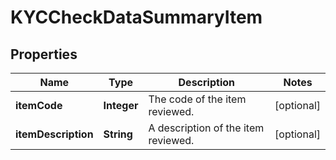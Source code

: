 

# KYCCheckDataSummaryItem


## Properties

| Name | Type | Description | Notes |
|------------ | ------------- | ------------- | -------------|
|**itemCode** | **Integer** | The code of the item reviewed. |  [optional] |
|**itemDescription** | **String** | A description of the item reviewed. |  [optional] |



